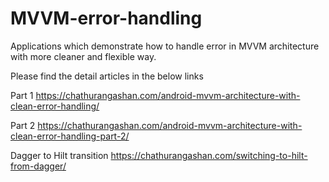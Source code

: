 # MVVM-error-handling

Applications which demonstrate how to handle error in MVVM architecture with more cleaner and flexible way.

Please find the detail articles in the below links

Part 1
https://chathurangashan.com/android-mvvm-architecture-with-clean-error-handling/

Part 2
https://chathurangashan.com/android-mvvm-architecture-with-clean-error-handling-part-2/

Dagger to Hilt transition
https://chathurangashan.com/switching-to-hilt-from-dagger/
